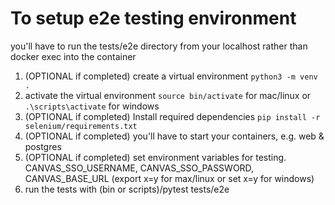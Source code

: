 # To setup e2e testing environment

you'll have to run the tests/e2e directory from your localhost rather than docker exec into the container

1. (OPTIONAL if completed) create a virtual environment `python3 -m venv .`
2. activate the virtual environment `source bin/activate` for mac/linux or `.\scripts\activate` for windows
3. (OPTIONAL if completed) Install required dependencies `pip install -r selenium/requirements.txt`
4. (OPTIONAL if completed) you'll have to start your containers, e.g. web & postgres
5. (OPTIONAL if completed) set environment variables for testing. CANVAS_SSO_USERNAME, CANVAS_SSO_PASSWORD, CANVAS_BASE_URL (export x=y for max/linux or set x=y for windows)
6. run the tests with (bin or scripts)/pytest <OPTIONS> tests/e2e
